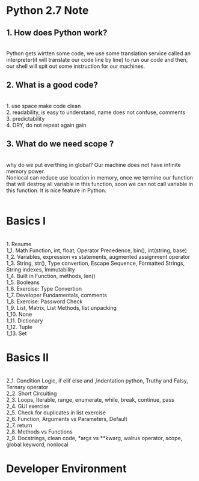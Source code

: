 # Python 2.7 Note

<h2>1. How does Python work?</h2><br>
Python gets wirtten some code, we use some translation service called an interpreter(it will translate our code line by line) to run our code and then, our shell will spit out some instruction for our machines.<br>


<h2>2. What is a good code?</h2><br>
1. use space make code clean<br>
2. readability, is easy to understand, name does not confuse, comments <br>
3. predictability <br>
4. DRY, do not repeat again gain<br>

<h2>3. What do we need scope ?</h2><br>
why do we put everthing in global? Our machine does not have infinite memory power.<br>
Nonlocal can reduce use location in memory, once we termine our function that will destroy all variable in this function, soon we can not call variable in this function. It is nice feature in Python.<br>

<br>
<h1>Basics I</h1> <br>
1. Resume<br>
1_1. Math Function, int, float, Operator Precedence, bin(), int(string, base)<br>
1_2. Variables, expression vs statements, augmented assignment operator <br>
1_3. String, str(), Type convertion, Escape Sequence, Formatted Strings, String indexes, Immutability<br>
1_4. Built in Function, methods, len()<br>
1_5. Booleans<br>
1_6. Exercise: Type Convertion<br>
1_7. Developer Fundamentals, comments<br>
1_8. Exercise: Password Check<br>
1_9. List, Matrix, List Methods, list unpacking<br>
1_10. None<br>
1_11. Dictionary<br>
1_12. Tuple<br>
1_13. Set<br>

<h1>Basics II</h1> <br> 
2_1. Condition Logic, if elif else and ,Indentation python, Truthy and Falsy, Ternary operator<br>
2_2. Short Circuiting<br>
2_3. Loops, Iterable, range, enumerate, while, break, continue, pass<br>
2_4. GUI exercise<br>
2_5. Check for duplicates in list exercise<br>
2_6. Function, Arguments vs Parameters, Default<br>
2_7. return<br>
2_8. Methods vs Functions<br>
2_9. Docstrings, clean code, *args vs **kwarg, walrus operator, scope, global keyword, nonlocal

<h1>Developer Environment</h1> <br> 
